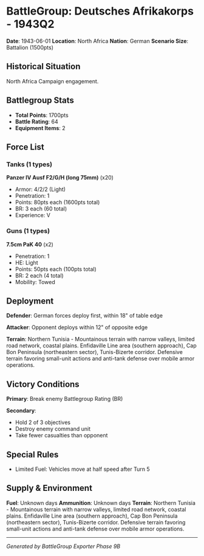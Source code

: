 # BattleGroup: Deutsches Afrikakorps - 1943Q2

**Date**: 1943-06-01
**Location**: North Africa
**Nation**: German
**Scenario Size**: Battalion (1500pts)

## Historical Situation

North Africa Campaign engagement.

## Battlegroup Stats

- **Total Points**: 1700pts
- **Battle Rating**: 64
- **Equipment Items**: 2

## Force List

### Tanks (1 types)

**Panzer IV Ausf F2/G/H (long 75mm)** (x20)
- Armor: 4/2/2 (Light)
- Penetration: 1
- Points: 80pts each (1600pts total)
- BR: 3 each (60 total)
- Experience: V

### Guns (1 types)

**7.5cm PaK 40** (x2)
- Penetration: 1
- HE: Light
- Points: 50pts each (100pts total)
- BR: 2 each (4 total)
- Mobility: Towed


## Deployment

**Defender**: German forces deploy first, within 18" of table edge

**Attacker**: Opponent deploys within 12" of opposite edge

**Terrain**: Northern Tunisia - Mountainous terrain with narrow valleys, limited road network, coastal plains. Enfidaville Line area (southern approach), Cap Bon Peninsula (northeastern sector), Tunis-Bizerte corridor. Defensive terrain favoring small-unit actions and anti-tank defense over mobile armor operations.

## Victory Conditions

**Primary**: Break enemy Battlegroup Rating (BR)

**Secondary**:
- Hold 2 of 3 objectives
- Destroy enemy command unit
- Take fewer casualties than opponent

## Special Rules

- Limited Fuel: Vehicles move at half speed after Turn 5

## Supply & Environment

**Fuel**: Unknown days
**Ammunition**: Unknown days
**Terrain**: Northern Tunisia - Mountainous terrain with narrow valleys, limited road network, coastal plains. Enfidaville Line area (southern approach), Cap Bon Peninsula (northeastern sector), Tunis-Bizerte corridor. Defensive terrain favoring small-unit actions and anti-tank defense over mobile armor operations.

---

*Generated by BattleGroup Exporter Phase 9B*
